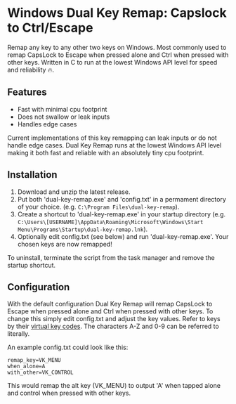 # Windows Dual Key Remap: Capslock to Ctrl/Escape

Remap any key to any other two keys on Windows. Most commonly used to remap CapsLock to Escape when pressed alone and Ctrl when pressed with other keys. Written in C to run at the lowest Windows API level for speed and reliability 🔥.

## Features

- Fast with minimal cpu footprint
- Does not swallow or leak inputs
- Handles edge cases

Current implementations of this key remapping can leak inputs or do not handle edge cases. Dual Key Remap runs at the lowest Windows API level making it both fast and reliable with an absolutely tiny cpu footprint.

## Installation

1) Download and unzip the latest release.
2) Put both 'dual-key-remap.exe' and 'config.txt' in a permament directory of your choice. (e.g. `C:\Program Files\dual-key-remap`).
3) Create a shortcut to 'dual-key-remap.exe' in your startup directory (e.g. `C:\Users\[USERNAME]\AppData\Roaming\Microsoft\Windows\Start Menu\Programs\Startup\dual-key-remap.lnk`).
4) Optionally edit config.txt (see below) and run 'dual-key-remap.exe'. Your chosen keys are now remapped!

To uninstall, terminate the script from the task manager and remove the startup shortcut.

## Configuration
With the default configuration Dual Key Remap will remap CapsLock to Escape when pressed alone and Ctrl when pressed with other keys. To change this simply edit config.txt and adjust the key values. Refer to keys by their [virtual key codes](https://docs.microsoft.com/en-us/windows/desktop/inputdev/virtual-key-codes). The characters A-Z and 0-9 can be referred to literally.

An example config.txt could look like this:

```
remap_key=VK_MENU
when_alone=A
with_other=VK_CONTROL
```

This would remap the alt key (VK_MENU) to output 'A' when tapped alone and control when pressed with other keys.

